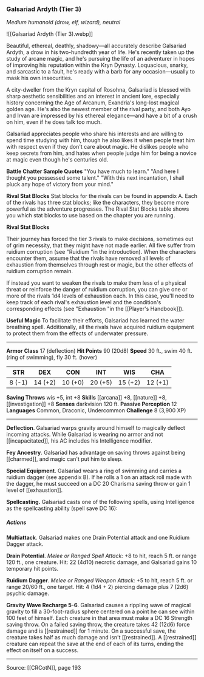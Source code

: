 ### Galsariad Ardyth (Tier 3)
_Medium humanoid (drow, elf, wizard), neutral_

![[Galsariad Ardyth (Tier 3).webp]]

Beautiful, ethereal, deathly, shadowy—all accurately describe Galsariad Ardyth, a drow in his two-hundredth year of life. He's recently taken up the study of arcane magic, and he's pursuing the life of an adventurer in hopes of improving his reputation within the Kryn Dynasty. Loquacious, snarky, and sarcastic to a fault, he's ready with a barb for any occasion—usually to mask his own insecurities.

A city-dweller from the Kryn capital of Rosohna, Galsariad is blessed with sharp aesthetic sensibilities and an interest in ancient lore, especially history concerning the Age of Arcanum, Exandria's long-lost magical golden age. He's also the newest member of the rival party, and both Ayo and Irvan are impressed by his ethereal elegance—and have a bit of a crush on him, even if he does talk too much.

Galsariad appreciates people who share his interests and are willing to spend time studying with him, though he also likes it when people treat him with respect even if they don't care about magic. He dislikes people who keep secrets from him, and hates when people judge him for being a novice at magic even though he's centuries old.

**Battle Chatter Sample Quotes** "You have much to learn." "And here I thought you possessed some talent." "With this next incantation, I shall pluck any hope of victory from your mind."



**Rival Stat Blocks** Stat blocks for the rivals can be found in appendix A. Each of the rivals has three stat blocks; like the characters, they become more powerful as the adventure progresses. The Rival Stat Blocks table shows you which stat blocks to use based on the chapter you are running.

**Rival Stat Blocks** 

Their journey has forced the tier 3 rivals to make decisions, sometimes out of grim necessity, that they might have not made earlier. All five suffer from ruidium corruption (see "Ruidium "in the introduction). When the characters encounter them, assume that the rivals have removed all levels of exhaustion from themselves through rest or magic, but the other effects of ruidium corruption remain.

If instead you want to weaken the rivals to make them less of a physical threat or reinforce the danger of ruidium corruption, you can give one or more of the rivals 1d4 levels of exhaustion each. In this case, you'll need to keep track of each rival's exhaustion level and the condition's corresponding effects (see "Exhaustion "in the [[Player's Handbook]]).

**Useful Magic** To facilitate their efforts, Galsariad has learned the water breathing spell. Additionally, all the rivals have acquired ruidium equipment to protect them from the effects of underwater pressure.







---

**Armor Class** 17 (deflection)
**Hit Points** 90 (20d8)
**Speed** 30 ft., swim 40 ft. (ring of swimming), fly 30 ft. (hover)

| STR     | DEX     | CON     | INT     | WIS     | CHA     |
|---------|---------|---------|---------|---------|---------|
| 8 (-1) | 14 (+2) | 10 (+0) | 20 (+5) | 15 (+2) | 12 (+1) |

**Saving Throws** wis +5, int +8
**Skills** [[arcana]] +8, [[nature]] +8, [[investigation]] +8
**Senses** darkvision 120 ft.
**Passive Perception** 12
**Languages** Common, Draconic, Undercommon
**Challenge** 8 (3,900 XP)

---

**Deflection**. Galsariad warps gravity around himself to magically deflect incoming attacks. While Galsariad is wearing no armor and not [[incapacitated]], his AC includes his Intelligence modifier.

**Fey Ancestry**. Galsariad has advantage on saving throws against being [[charmed]], and magic can't put him to sleep.

**Special Equipment**. Galsariad wears a ring of swimming and carries a ruidium dagger (see appendix B). If he rolls a 1 on an attack roll made with the dagger, he must succeed on a DC 20 Charisma saving throw or gain 1 level of [[exhaustion]].

**Spellcasting.** Galsariad casts one of the following spells, using Intelligence as the spellcasting ability (spell save DC 16):

##### Actions
**Multiattack**. Galsariad makes one Drain Potential attack and one Ruidium Dagger attack.

**Drain Potential**. _Melee or Ranged Spell Attack:_ +8 to hit, reach 5 ft. or range 120 ft., one creature. Hit: 22 (4d10) necrotic damage, and Galsariad gains 10 temporary hit points.

**Ruidium Dagger**. _Melee or Ranged Weapon Attack:_ +5 to hit, reach 5 ft. or range 20/60 ft., one target. Hit: 4 (1d4 + 2) piercing damage plus 7 (2d6) psychic damage.

**Gravity Wave Recharge 5-6**. Galsariad causes a rippling wave of magical gravity to fill a 30-foot-radius sphere centered on a point he can see within 100 feet of himself. Each creature in that area must make a DC 16 Strength saving throw. On a failed saving throw, the creature takes 42 (12d6) force damage and is [[restrained]] for 1 minute. On a successful save, the creature takes half as much damage and isn't [[restrained]]. A [[restrained]] creature can repeat the save at the end of each of its turns, ending the effect on itself on a success.


---

Source: [[CRCotN]], page 193